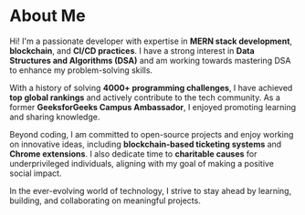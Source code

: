 # About Me  

Hi! I'm a passionate developer with expertise in **MERN stack development**, **blockchain**, and **CI/CD practices**. I have a strong interest in **Data Structures and Algorithms (DSA)** and am working towards mastering DSA to enhance my problem-solving skills.  

With a history of solving **4000+ programming challenges**, I have achieved **top global rankings** and actively contribute to the tech community. As a former **GeeksforGeeks Campus Ambassador**, I enjoyed promoting learning and sharing knowledge.  

Beyond coding, I am committed to open-source projects and enjoy working on innovative ideas, including **blockchain-based ticketing systems** and **Chrome extensions**. I also dedicate time to **charitable causes** for underprivileged individuals, aligning with my goal of making a positive social impact.  

In the ever-evolving world of technology, I strive to stay ahead by learning, building, and collaborating on meaningful projects.
